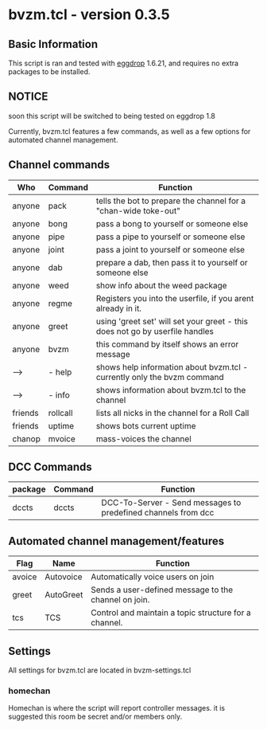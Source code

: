 # bvzm.tcl \- version 0.3.5

## Basic Information
This script is ran and tested with [eggdrop](http://eggheads.org) 1.6.21, and requires
no extra packages to be installed.

## NOTICE
soon this script will be switched to being tested on eggdrop 1.8

Currently, bvzm.tcl features a few commands, as well as a few options for automated channel management.

## Channel commands
Who     | Command    | Function
--------|------------|----------
anyone  | pack       | tells the bot to prepare the channel for a "chan-wide toke-out"
anyone  | bong       | pass a bong to yourself or someone else
anyone  | pipe       | pass a pipe to yourself or someone else
anyone  | joint      | pass a joint to yourself or someone else
anyone  | dab        | prepare a dab, then pass it to yourself or someone else
anyone  | weed       | show info about the weed package
anyone  | regme      | Registers you into the userfile, if you arent already in it.
anyone  | greet      | using 'greet set' will set your greet - this does not go by userfile handles
anyone  | bvzm       | this command by itself shows an error message
 -->    | - help    | shows help information about bvzm.tcl - currently only the bvzm command
 -->    | - info    | shows information about bvzm.tcl to the channel
friends | rollcall   | lists all nicks in the channel for a Roll Call
friends | uptime     | shows bots current uptime
chanop  | mvoice     | mass-voices the channel

## DCC Commands
package  | Command   | Function
---------|-----------|---------
dccts    | dccts     | DCC-To-Server - Send messages to predefined channels from dcc

## Automated channel management/features
Flag    | Name         | Function
--------|--------------|----------
avoice  | Autovoice    | Automatically voice users on join
greet   | AutoGreet    | Sends a user-defined message to the channel on join.
tcs     | TCS          | Control and maintain a topic structure for a channel.

## Settings
All settings for bvzm.tcl are located in bvzm-settings.tcl
### homechan
Homechan is where the script will report controller messages. it is suggested this room be secret and/or members only.
